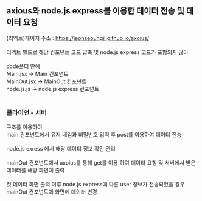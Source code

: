## axious와 node.js express를 이용한 데이터 전송 및 데이터 요청 <br>

(리엑트)페이지 주소 : https://jeonseoungil.github.io/axoius/ <br>
<br>리엑트 빌드로 해당 컨포넌트 코드 압축 및 node.js express 코드가 포함되지 않아 <br><br>
code폴더 안에 <br>
Main.jsx -> Main 컨포넌트<br>
MainOut.jsx -> MainOut 컨포넌트<br>
node.js.js -> node.js express 컨포넌트<br>
<br>
### 클라이언 - 서버 <br>
구조를 이용하여 <br>
main 컨포넌트에서 유저 네임과 비밀번호 입력 후 post를 이용하여 데이터 전송 <br>
<br>
node.js exress 에서 해당 데이터 정보 확인 관리 <br>
<br>
mainOut 컨포넌트에서 axoius를 통해 get를 이용 하여 데이터 요청 및 서버에서 받은 데이터를 해당 화면에 출력 <br>
<br>
첫 데이터 화면 출력 이후 node.js express에 다른 user 정보가 전송되었을 경우 <br>
mainOut 컨포넌트에 화면에 데이터 변경<br>


